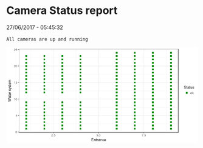 Camera Status report
================
27/06/2017 - 05:45:32

    All cameras are up and running

![](camreport_files/figure-markdown_github/unnamed-chunk-2-1.png)
